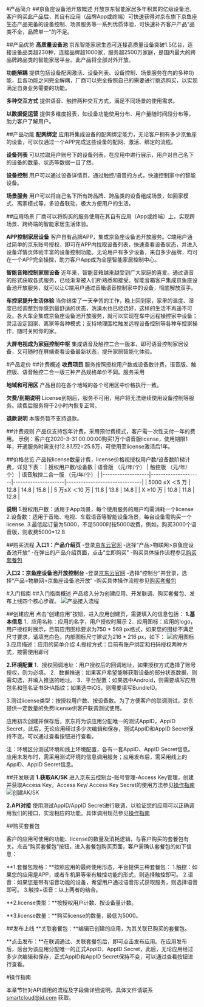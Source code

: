 #产品简介
##京鱼座设备池开放概述
开放京东智能家居多年积累的亿级设备池，客户购买此产品后，其自有应用（品牌App或终端）可快速获得对京东旗下京鱼座生态产品完备的设备控制、场景服务等一系列优质体验，可快速补齐客户产品“品类不全，品牌单一”的不足。

##产品优势
**高质量设备池** 
京东智能家居生态可连接高质量设备突破1.5亿台，连接设备品类超230种，连接品牌超1000家，服务超2500万家庭，是国内最大的跨品牌跨品类的智能家居平台。此产品将全部对外开放。

**功能解耦**
提供包括设备配网激活、设备列表、设备控制、场景服务在内的多种功能，且各功能之间完全解耦，厂商可以完全按照自己的需要进行挑选购买，以实现满足自身业务需要的功能。

**多种交互方式**
提供语音、触控两种交互方式，满足不同场景的使用需求。

**以数据促运营**
提供多维度报表，如设备功能使用分布、用户量随时间段分布等，助力客户了解用户。

##产品功能
**配网绑定**
应用将集成设备的配网绑定能力，无论客户拥有多少京鱼座的设备，可以仅通过一个APP完成这些设备的配网、激活、绑定的流程。

**设备列表**
可以拉取用户账号下的设备列表，在应用中进行展示，用户对自己名下的设备的数量、状态等数据一目了然。

**设备控制**
用户可以通过设备详情页，通过触控/语音的方式，快速控制家中的智能设备。

**场景服务**
用户可以将自己名下所有跨品牌、跨品类的设备组成场景，如回家模式、离家模式等，多设备联动，极大方便用户的生活。

##应用场景
厂商可以将购买的服务使用在其自有应用（App或终端）上，实现跨场景、跨终端的智能家居生活体验。

**APP控制家居设备**
客户自有品牌APP，集成京鱼座设备池开放服务。C端用户通过简单的京东账号授权，即可在APP内拉取设备列表，快速查看设备状态，并进入设备详情页体验丰富的设备控制功能。无论用户有多少设备，来自多少品牌，均可在一个APP完全操控，助力客户App成为全屋智能家居控制中心。

**智能音箱控制家居设备**
近年来，智能音箱越来越受到广大家庭的喜爱。通过语音的形式获取各式服务，已经渐渐被人们所熟悉和接受。智能音箱客户集成京鱼座设备池开放服务，就可以让C端用户通过音箱语音控制家中的设备，彻底解放双手。

**车控家提升生活体验**
当你结束了一天辛苦的工作，晚上回到家，家里的温度、湿度已经调整到你感到最舒适的状态，洗澡水也已经烧好，这样的生活不再遥不可及。各大车企集成京鱼座设备池开放服务，就可以实现在车中远程操控家中设备；灵活设定回家、离家等各种模式；支持地理围栏触发远程设备控制等各种车控家操作，随时关照你的家。

**大屏电视成为家庭控制中枢**
集成语音及触控二合一版本，即可语音控制家居设备，又可随时在屏端查看设备最新状态，提升家居智能化体验。

#产品定价
##计费概述
**收费项目**
服务按照授权用户数或设备数计费，语音版、触控版、语音触控二合一版三种产品规格单价不同。服务采用

**地域和可用区**
产品目前在各个地域的各个可用区中价格执行一致。

**欠费/到期说明**
License到期后，服务不可用，用户将无法继续使用设备控制等服务。续费后服务将于2小时内恢复正常。

**退款说明**
本服务暂不支持退款。

##计费规则
产品仅支持包年计费，采用预付费模式，客户需一次性支付一年的费用。
示例：客户在2020-3-31 00:00:00购买1万个语音版license，使用期限1年，开通服务时需支付12.8*1万*2=25.6万，可使用至license激活后1年。

##价格总览
产品按license数量计费，license价格视授权用户数/设备数阶梯计费，详见下表：
| 授权用户数/设备数 | 语音版 （元/年/个） | 触控版 （元/年/个） | 语音触控二合一版 （元/年/个） |
|-------------------|---------------------|---------------------|-------------------------------|
| 5000 ≤X ＜5 万    | 12.8                | 14.8                | 15.8                          |
| 5 万≤X ＜10 万    | 11.8                | 13.8                | 14.8                          |
| X ≥10 万          | 10.8                | 11.8                | 12.8                          |

**说明**
1.授权用户数：适用于App场景，每个使用服务的用户均需消耗一个license
2.设备数：适用于音箱、电视、车载语音等智能设备场景，每台设备需购买一个license.
3.最低起订量为5000，不足5000时按5000收费，例如，购买3000个语音版，则收费5000*12.8

##购买流程
**入口1：产品介绍页**
-登录[京东云官网](https://www.jdcloud.com/)
-选择“产品>物联网>京鱼座设备池开放”
-在弹出的产品介绍页面，点击“立即购买”
-购买具体操作流程参见[购买套餐包](instance-type-family#user-content-1)

**入口2：京鱼座设备池开放控制台**
-登录[京东云官网](https://www.jdcloud.com/)
-选择“控制台”并登录，选择“产品>物联网>京鱼座设备池开放”
-购买具体操作流程参见[购买套餐包](instance-type-family#user-content-1)

#入门指南
##入门指南概述
产品接入分为创建应用、开发联调、购买套餐包、发布上线四个核心步骤。
![产品接入流程](../../../../image/IoT/jdwhale-dcs/procedure.png)

##创建应用
点击“创建应用”按钮，进入应用创建页，需要填入的信息包括：
**1.基本信息**
  1．应用名称：应用的名字，用户授权时展示
  2．应用图标：应用的logo，用户授权时展示，目前应用图标要求为750 * 569 px格式，如果您的图标不满足尺寸要求，请填充白色，内部图标尺寸建议为216 * 216 px，如下：
  ![应用图标](../../../../image/IoT/jdwhale-dcs/appicon.png)
  3.应用描述：应用的简单介绍
  4.授权方式：目前有账户绑定和扫码授权两种方式，按需使用即可

**2.环境配置**
  1．授权回调地址：用户授权后的回调地址，如果授权方式选择了账号授权，则为必填。
  2．数据推送：如果客户希望能够获取设备的部分状态数据，则需勾选，并填入推送的地址。
  3．平台配置：如果选中Android，则需要填写应用包名和签名证书SHA指纹；如果选中iOS，则需要填写BundleID。

3.测试license类型：按授权用户数、按设备数。为了方便客户的联调测试，京东提供一定数量的免费license供客户联调测试使用。

应用初次创建并保存后，京东将为该应用分配唯一的测试AppID，AppID Secret，此后，无论应用经过多少次编辑和保存，测试AppID和AppID Secret保持不变。可以通过查看按钮进行查看。 

注：环境区分测试环境和线上环境配置，各有一套AppID、AppID Secret信息。应用未发布时，需采用测试环境的信息调用服务；应用发布后，需采用线上的AppID、AppID Secret信息。

##开发联调
**1.获取AK/SK**
进入京东云控制台-账号管理-Access Key管理，创建并获取Access Key。Access Key/ Access Key Secret的使用方法参见[操作指南](instance-type-family#user-content-2)
![创建AK/SK](../../../../image/IoT/jdwhale-dcs/aksk.png)

**2.API对接**
使用测试AppID/AppID Secret进行联调，以验证您的应用可以正确调用我们的接口，实现相应的功能。具体调用规范参见[操作指南](instance-type-family#user-content-2)

##购买套餐包<div id="user-content-1"></div>
客户的应用可使用的功能、license的数量及消耗逻辑，与客户购买的套餐包有关。点击“购买套餐包”按钮，进入套餐包购买页面，客户需确认套餐包的如下信息：

**1.套餐包规格：**按照应用的最终使用形态，平台提供三种套餐包：
  1.触控：如果您的应用是APP，或者车机屏等带有触控功能的形式，则选择触控即可。
  2.语音：如果您是带有语音功能的设备，希望用户通过语音形式获取服务，则选择语音即可。
  3.触控+语音：以上两者的结合。

**2.license类型：**按授权用户计数、按设备量计数。

**3.license数量：**购买license的数量，最低为5000。

##发布上线
**关联套餐包：**编辑已创建的应用，为其关联已购买的套餐包。

**点击发布：**在联调通过、关联套餐包后，即可点击发布应用。在应用发布后，后台为该应用分配唯一的正式AppID，AppID Secret，此后，无论应用经过多少次编辑和保存，正式AppID和AppID Secret保持不变，可以通过查看按钮进行查看。

#操作指南<div id="user-content-2"></div>
本章节针对API调用的流程及字段做详细说明，具体文件请联系[smartcloud@jd.com](smartcloud@jd.com) 获取。

